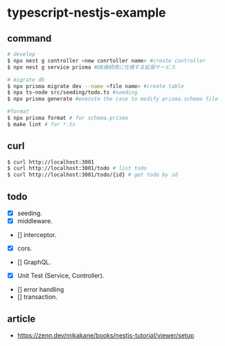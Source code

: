
# typescript-nestjs-example

## command
```sh
# develop
$ npx nest g controller <new conrtoller name> #create controller
$ npx nest g service prisma #DB接続用に仕様する拡張サービス

# migrate db
$ npx prisma migrate dev --name <file name> #create table
$ npx ts-node src/seeding/todo.ts #seeding
$ npx prisma generate #execute the case to modify prisma.schema file

#format
$ npx prisma format # for schema.prisma
$ make lint # for *.ts
```

## curl
```sh
$ curl http://localhost:3001
$ curl http://localhost:3001/todo # list todo
$ curl http://localhost:3001/todo/{id} # get todo by id
```

## todo
  - [x] seeding. 
  - [x] middleware. 
  - [] interceptor. 
  - [x] cors. 
  - [] GraphQL. 
  - [x] Unit Test (Service, Controller). 
  - [] error handling
  - [] transaction. 


## article
  - https://zenn.dev/mikakane/books/nestjs-tutorial/viewer/setup